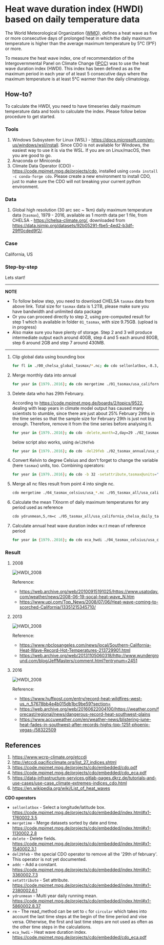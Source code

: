 # Heat wave duration index (HWDI) based on daily temperature data

The World Meteorological Organization ([WMO](https://public.wmo.int/en)), defines a heat wave as five or more consecutive days of prolonged heat in which the daily maximum temperature is higher than the average maximum temperature by 5°C (9°F) or more.

To measure the heat wave index, one of recommendation of the Intergovernmental Panel on Climate Change ([IPCC](https://www.ipcc.ch/)) was to use the heat wave duration index (HWDI). This index has been defined as as the maximum period in each year of at least 5 consecutive days where the maximum temperature is at least 5°C warmer than the daily climatology.


## How-to?

To calculate the HWDI, you need to have timeseries daily maximum temperature data and tools to calculate the index. Please follow below procedure to get started.

### Tools

1. Windows Subsystem for Linux (WSL) - https://docs.microsoft.com/en-us/windows/wsl/install. Since CDO is not available for Windows, the easiest way to use it is via the WSL. If you are on Linux/macOS, then you are good to go.
2. Anaconda or Miniconda
3. Climate Data Operator (CDO) - https://code.mpimet.mpg.de/projects/cdo, installed using `conda install -c conda-forge cdo`. Please create a new environment to install CDO, just to make sure the CDO will not breaking your current python environment.


### Data

1. Global high resolution (30 arc sec ~ 1km) daily maximum temperature data (`tasmax`), 1979 - 2016, available as 1 month data per 1 file, from CHELSA - https://chelsa-climate.org/, downloaded from https://data.isimip.org/datasets/92b05291-fbe5-4ed2-b3df-29ff0cded9f2/. 


### Case

California, US


### Step-by-step

Lets start!

---
**NOTE**

* To follow below step, you need to download CHELSA `tasmax` data from above link. Total size for `tasmax` data is 1.2TB, please make sure you have bandwidth and unlimited data package
* Or you can proceed directly to step 2, using pre-computed result for step 1 which is available in folder `01_tasmax`, with size 9.75GB. (upload is in progress)
* Also make sure you have plenty of storage. Step 2 and 3 will produce intermediate output each around 40GB, step 4 and 5 each around 80GB, step 6 around 2GB and step 7 around 430MB.

---

1. Clip global data using bounding box

	```bash
	for fl in ./00_chelsa_global_tasmax/*.nc; do cdo sellonlatbox,-8.3,-7.6,12.3,12.9 $fl ./01_tasmax_/usa_california_`basename $fl`; done
	```

2. Merge monthly data into annual

	```bash
	for year in {1979..2016}; do cdo mergetime ./01_tasmax/usa_california_chelsa-w5e5v1.0_obsclim_tasmax_30arcsec_global_daily_${year}??.nc ./02_tasmax_annual/usa_california_chelsa_daily_tasmax_${year}.nc; done
	```

3. Delete data who has 29th February.

	According to https://code.mpimet.mpg.de/boards/2/topics/9522, dealing with leap years in climate model output has caused many scientists to stumble, since there are just about 25% February 29ths in the time series so that the sample size for February 29th is just not big enough. Therefore, remove it from the time series before analysing it.

	```bash
	for year in {1979..2016}; do cdo -delete,month=2,day=29 ./02_tasmax_annual/usa_california_chelsa_daily_tasmax_${year}.nc ./03_tasmax_del29feb/usa_california_chelsa_daily_tasmax_${year}.nc; done
	```

	below script also works, using `del29dfeb`

	```bash
	for year in {1979..2016}; do cdo -del29feb ./02_tasmax_annual/usa_california_chelsa_daily_tasmax_${year}.nc ./03_tasmax_del29feb/usa_california_chelsa_daily_tasmax_${year}.nc; done
	```

4. Convert Kelvin to degree Celsius and don't forget to change the variable (here `tasmax`) units, too. Combining operators:

	```bash
	for year in {1979..2016}; do cdo -b 32 -setattribute,tasmax@units="degC" -addc,-273.15 ./03_tasmax_del29feb/usa_california_chelsa_daily_tasmax_${year}.nc ./04_tasmax_celsius/usa_california_chelsa_daily_tasmax_${year}.nc; done
	```

5. Merge all nc files result from point 4 into single nc.

	```bash
	cdo mergetime ./04_tasmax_celsius/usa_*.nc ./05_tasmax_all/usa_california_chelsa_daily_tasmax_1979_2016.nc
	```

6. Calculate the mean TXnorm of daily maximum temperatures for any period used as reference

	```bash
	cdo ydrunmean,5,rm=c ./05_tasmax_all/usa_california_chelsa_daily_tasmax_1979_2016.nc ./06_tasmax_meanofreference/usa_california_chelsa_daily_tasmaxnorm_ref_1979_2016.nc
	```

7. Calculate annual heat wave duration index w.r.t mean of reference period

	```bash
	for year in {1979..2016}; do cdo eca_hwdi ./04_tasmax_celsius/usa_california_chelsa_daily_tasmax_${year}.nc ./06_tasmax_meanofreference/usa_california_chelsa_daily_tasmaxnorm_ref_1979_2016.nc ./07_hwdi/usa_california_chelsa_daily_hwdi_${year}.nc
	```


### Result

1. 2008

	![HWDI_2008](./img/Heatwave_CA_2008.png)

	Reference: 
	* https://web.archive.org/web/20100915191025/https://www.usatoday.com/weather/news/2008-06-19-socal-heat-wave_N.htm
	* https://www.upi.com/Top_News/2008/07/06/Heat-wave-coming-to-scorched-California/13351215345710/

2. 2013

	![HWDI_2008](./img/Heatwave_CA_2013.png)

	Reference:
	* https://www.nbclosangeles.com/news/local/Southern-California-Heat-Wave-Record-Hot-Temperatures-213729901.html
	* https://web.archive.org/web/20131105060318/http://www.wunderground.com/blog/JeffMasters/comment.html?entrynum=2451


3. 2016

	![HWDI_2008](./img/Heatwave_CA_2016.png)

	Reference:
	* https://www.huffpost.com/entry/record-heat-wildfires-west-us_n_57678bb4e4b015db1bc9be59?section=
	* https://web.archive.org/web/20160622004100/https://weather.com/forecast/regional/news/dangerous-record-heat-southwest-plains
	* https://www.accuweather.com/en/weather-news/blistering-june-heat-fades-in-southwest-after-records-highs-top-125f-phoenix-vegas-/58322509


## References

1. https://www.wcrp-climate.org/etccdi
2. http://etccdi.pacificclimate.org/list_27_indices.shtml
3. https://code.mpimet.mpg.de/projects/cdo/embedded/cdo.pdf
4. https://code.mpimet.mpg.de/projects/cdo/embedded/cdo_eca.pdf
5. https://data-infrastructure-services.gitlab-pages.dkrz.de/tutorials-and-use-cases/use-case_climate-extremes-indices_cdo.html
6. https://en.wikipedia.org/wiki/List_of_heat_waves

**CDO operators**

* `sellonlatbox` - Select a longitude/latitude box. https://code.mpimet.mpg.de/projects/cdo/embedded/index.html#x1-1760002.3.5
* `mergetime` - Merge datasets sorted by date and time. https://code.mpimet.mpg.de/projects/cdo/embedded/index.html#x1-1130002.2.8
* `delete` - Delete fields. https://code.mpimet.mpg.de/projects/cdo/embedded/index.html#x1-1540002.3.1
* `del29feb` - the special CDO operator to remove all the '29th of february'. This operator is not yet documented.
* `addc` - Add a constant. https://code.mpimet.mpg.de/projects/cdo/embedded/index.html#x1-3360002.7.3
* `setattribute` - Set attribute. https://code.mpimet.mpg.de/projects/cdo/embedded/index.html#x1-2380002.6.1
* `ydrunmean` - Multi year daily running mean. https://code.mpimet.mpg.de/projects/cdo/embedded/index.html#x1-5860002.8.37
* `rm` - The read_method can be set to `c` for `circular` which takes into account the last time steps at the begin of the time period and vise versa. Otherwise, the first and last time steps are not used as often as the other time steps in the calculations.
* `eca_hwdi` - Heat wave duration index. https://code.mpimet.mpg.de/projects/cdo/embedded/cdo_eca.pdf
